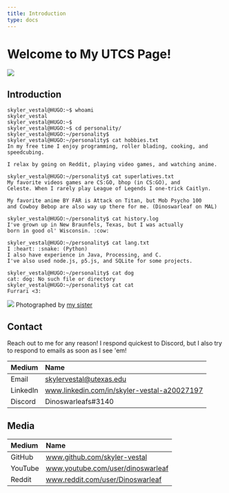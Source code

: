 ```yaml
---
title: Introduction
type: docs
---
```


# Welcome to My UTCS Page!

![](/~ves314/img/dino.jpg)

## Introduction

    skyler_vestal@HUGO:~$ whoami
    skyler_vestal
    skyler_vestal@HUGO:~$
    skyler_vestal@HUGO:~$ cd personality/
    skyler_vestal@HUGO:~/personality$ 
    skyler_vestal@HUGO:~/personality$ cat hobbies.txt
    In my free time I enjoy programming, roller blading, cooking, and speedcubing.

    I relax by going on Reddit, playing video games, and watching anime.

    skyler_vestal@HUGO:~/personality$ cat superlatives.txt
    My favorite videos games are CS:GO, bhop (in CS:GO), and
    Celeste. When I rarely play League of Legends I one-trick Caitlyn.

    My favorite anime BY FAR is Attack on Titan, but Mob Psycho 100
    and Cowboy Bebop are also way up there for me. (Dinoswarleaf on MAL)

    skyler_vestal@HUGO:~/personality$ cat history.log
    I've grown up in New Braunfels, Texas, but I was actually
    born in good ol' Wisconsin. :cow: 

    skyler_vestal@HUGO:~/personality$ cat lang.txt
    I :heart: :snake: (Python)
    I also have experience in Java, Processing, and C.
    I've also used node.js, p5.js, and SQLite for some projects.

    skyler_vestal@HUGO:~/personality$ cat dog
    cat: dog: No such file or directory
    skyler_vestal@HUGO:~/personality$ cat cat
    Furrari <3:

![](/~ves314/img/cat.jpg)
Photographed by [my sister](https://www.ranivestal.com/)

## Contact

Reach out to me for any reason! I respond quickest to Discord, but I also try to respond to emails as soon as I see 'em!

| Medium | Name |
| :--- | :--- |
| Email | skylervestal@utexas.edu |
| LinkedIn | www.linkedin.com/in/skyler-vestal-a20027197 |
| Discord | Dinoswarleafs#3140 |

## Media

| Medium | Name |
| :--- | :--- |
| GitHub | www.github.com/skyler-vestal |
| YouTube | www.youtube.com/user/dinoswarleaf |
| Reddit | www.reddit.com/user/Dinoswarleaf |
